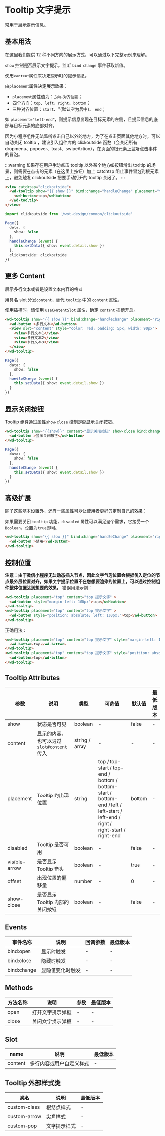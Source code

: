 <frame/>

#  Tooltip 文字提示

常用于展示提示信息。


## 基本用法

在这里我们提供 12 种不同方向的展示方式，可以通过以下完整示例来理解。

`show` 控制是否展示文字提示。监听 `bind:change` 事件获取新值。

使用`content`属性来决定显示时的提示信息。

由`placement`属性决定展示效果：

- `placement`属性值为：`方向-对齐位置`；
- 四个方向：`top`、`left`、`right`、`bottom`；
- 三种对齐位置：`start`、''(默认空为居中)、 `end`；

如 `placement="left-end"`，则提示信息出现在目标元素的左侧，且提示信息的底部与目标元素的底部对齐。

因为小程序组件无法监听点击自己以外的地方，为了在点击页面其他地方时，可以自动关闭 tooltip ，建议引入组件库的 clickoutside 函数（会关闭所有 dropmenu、popover、toast、swipeAction），在页面的根元素上监听点击事件的冒泡。

:::warning
如果存在用户手动点击 tooltip 以外某个地方如按钮滑出 tooltip 的场景，则需要在点击的元素（在这里上按钮）加上 catchtap 阻止事件冒泡到根元素上，避免触发 clickoutside 把要手动打开的 tooltip 关闭了。
:::

```html
<view catchtap="clickoutside">
  <wd-tooltip show="{{ show }}" bind:change="handleChange" placement="top" content="top 提示文字">
    <wd-button>top</wd-button>
  </wd-tooltip>
</view>
```

```typescript
import clickoutside from '/wot-design/common/clickoutside'

Page({
  data: {
    show: false
  },
  handleChange (event) {
    this.setData({ show: event.detail.show })
  },
  clickoutside: clickoutside
})
```

## 更多 Content

展示多行文本或者是设置文本内容的格式

用具名 slot 分发`content`，替代 `tooltip` 中的 `content` 属性。

使用插槽时，请使用 `useContentSlot` 属性，确定 `content` 插槽开启。

```html
<wd-tooltip show="{{ show }}" bind:change="handleChange" placement="right" useContentSlot>
  <wd-button >多行文本</wd-button>
  <view slot="content" style="color: red; padding: 5px; width: 90px">
    <view>多行文本1</view>
    <view>多行文本2</view>
    <view>多行文本3</view>
  </view>
</wd-tooltip>
```

```typescript
Page({
  data: {
    show: false
  },
  handleChange (event) {
    this.setData({ show: event.detail.show })
  }
})
```

## 显示关闭按钮

Tooltip 组件通过属性`show-close` 控制是否显示关闭按钮。

```html
<wd-tooltip show="{{show}}" content="显示关闭按钮" show-close bind:change="handleChange">
  <wd-button >显示关闭按钮</wd-button>
</wd-tooltip>
```

```typescript
Page({
  data: {
    show: false
  },
  handleChange (event) {
    this.setData({ show: event.detail.show })
  }
})
```

## 高级扩展

除了这些基本设置外，还有一些属性可以让使用者更好的定制自己的效果：

如果需要关闭 `tooltip` 功能，`disabled` 属性可以满足这个需求，它接受一个`Boolean`，设置为`true`即可。

```html
<wd-tooltip show="{{ show }}" bind:change="handleChange" placement="right-end" content="禁用" disabled>
  <wd-button >禁用</wd-button>
</wd-tooltip>
```

## 控制位置

**注意：由于微信小程序无法动态插入节点，因此文字气泡位置会根据传入定位的节点最外层位置对齐，如果文字提示位置不在您想要渲染的位置上，可以通过控制组件整体位置达到想要的效果。**
错误用法示例：

```html
<wd-tooltip placement="top" content="top 提示文字" >
  <wd-button style="margin-left: 100px">top</wd-button>
</wd-tooltip>
<wd-tooltip placement="top" content="top 提示文字" >
  <wd-button style="position: absolute; left: 100px;">top</wd-button>
</wd-tooltip>
```

正确用法：

```html
<wd-tooltip placement="top" content="top 提示文字" style="margin-left: 100px">
  <wd-button>top</wd-button>
</wd-tooltip>
<wd-tooltip placement="top" content="top 提示文字" style="position: absolute; left: 100px;">
  <wd-button>top</wd-button>
</wd-tooltip>
```

## Tooltip Attributes

| 参数 | 说明 | 类型 | 可选值 | 默认值 | 最低版本 |
|-----|-----|------|-------|-------|---------|
| show | 状态是否可见 | boolean | - |  false | - |
| content | 显示的内容，也可以通过 `slot#content` 传入 | string / array | - | - | - |
| placement | Tooltip 的出现位置 | string | top / top-start / top-end / bottom / bottom-start / bottom-end / left / left-start / left-end / right / right-start / right-end | bottom | - |
| disabled  | Tooltip 是否可用 | boolean | - |  false | - |
| visible-arrow |  是否显示 Tooltip 箭头 | boolean | - | true | - |
| offset | 出现位置的偏移量 | number | - | 0 | - |
| show-close | 是否显示 Tooltip 内部的关闭按钮 | boolean | - | false | - |

## Events

| 事件名称 | 说明 | 回调参数 | 最低版本 |
|---------|-----|---------|--------|
| bind:open |显示时触发 | - | - |
| bind:close | 隐藏时触发 | - | - |
| bind:change | 显隐值变化时触发 | - | - |

## Methods

| 方法名称 | 说明 | 参数 | 最低版本 |
|--------|------|-----|---------|
| open | 打开文字提示弹框 | - | - |
| close | 关闭文字提示弹框 | - | - |

## Slot

| name | 说明 | 最低版本 |
|------|-----|---------|
| content | 多行内容或用户自定义样式 | - |

## Tooltip 外部样式类

| 类名 | 说明 | 最低版本 |
|-----|------|--------|
| custom-class | 根结点样式 | - |
| custom-arrow | 尖角样式 | - |
| custom-pop | 文字提示样式 | - |
